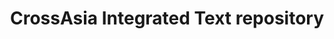 ---
objectid: '1'
title: CrossAsia Integrated Text repository
alternatetitle:
external_url: https://crossasia.org/en/service/crossasia-lab/crossasia-itr-fulltext-search/
category: Cross-collection search and discovery
institution:
description: CrossAsia is a portal for discovering primary and secondary materials
  in Asian Studies. A discovery service for full-text cross-database searching in
  a number of East Asian Studies databases and full-text search in printed books.
layout: resource
---